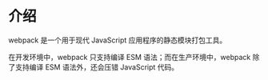 # 介绍

webpack 是一个用于现代 JavaScript 应用程序的静态模块打包工具。

在开发环境中，webpack 只支持编译 ESM 语法；而在生产环境中，webpack 除了支持编译 ESM 语法外，还会压错 JavaScript 代码。
